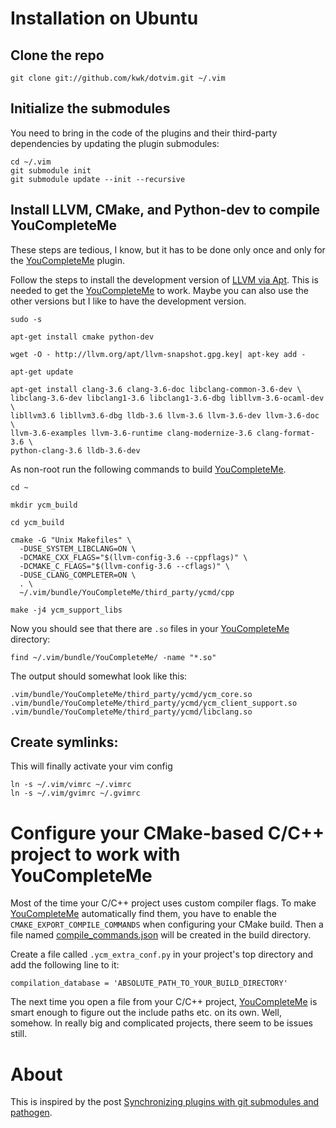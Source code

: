 # Installation on Ubuntu

## Clone the repo

    git clone git://github.com/kwk/dotvim.git ~/.vim

## Initialize the submodules

You need to bring in the code of the plugins and their third-party dependencies by updating the plugin submodules:

    cd ~/.vim
    git submodule init
    git submodule update --init --recursive

## Install LLVM, CMake, and Python-dev to compile YouCompleteMe

These steps are tedious, I know, but it has to be done only once and only for the
[YouCompleteMe][3] plugin.

Follow the steps to install the development version of [LLVM via Apt][2]. This is needed to get the [YouCompleteMe][3] to work. Maybe you can also use the other versions but I like to have the development version.

    sudo -s

    apt-get install cmake python-dev

    wget -O - http://llvm.org/apt/llvm-snapshot.gpg.key| apt-key add -

    apt-get update
    
    apt-get install clang-3.6 clang-3.6-doc libclang-common-3.6-dev \
    libclang-3.6-dev libclang1-3.6 libclang1-3.6-dbg libllvm-3.6-ocaml-dev \
    libllvm3.6 libllvm3.6-dbg lldb-3.6 llvm-3.6 llvm-3.6-dev llvm-3.6-doc \
    llvm-3.6-examples llvm-3.6-runtime clang-modernize-3.6 clang-format-3.6 \
    python-clang-3.6 lldb-3.6-dev

As non-root run the following commands to build [YouCompleteMe][3].

    cd ~
    
    mkdir ycm_build
    
    cd ycm_build
    
    cmake -G "Unix Makefiles" \
      -DUSE_SYSTEM_LIBCLANG=ON \
      -DCMAKE_CXX_FLAGS="$(llvm-config-3.6 --cppflags)" \
      -DCMAKE_C_FLAGS="$(llvm-config-3.6 --cflags)" \
      -DUSE_CLANG_COMPLETER=ON \
      . \
      ~/.vim/bundle/YouCompleteMe/third_party/ycmd/cpp

    make -j4 ycm_support_libs

Now you should see that there are `.so` files in your [YouCompleteMe][3]
directory:

    find ~/.vim/bundle/YouCompleteMe/ -name "*.so"

The output should somewhat look like this:

    .vim/bundle/YouCompleteMe/third_party/ycmd/ycm_core.so
    .vim/bundle/YouCompleteMe/third_party/ycmd/ycm_client_support.so
    .vim/bundle/YouCompleteMe/third_party/ycmd/libclang.so

## Create symlinks:

This will finally activate your vim config

    ln -s ~/.vim/vimrc ~/.vimrc
    ln -s ~/.vim/gvimrc ~/.gvimrc

# Configure your CMake-based C/C++ project to work with YouCompleteMe

Most of the time your C/C++ project uses custom compiler flags. To make
[YouCompleteMe][3] automatically find them, you have to enable the
`CMAKE_EXPORT_COMPILE_COMMANDS` when configuring your CMake build. Then a file
named [compile_commands.json][4] will be created in the build directory.

Create a file called `.ycm_extra_conf.py` in your project's top directory
and add the following line to it:

    compilation_database = 'ABSOLUTE_PATH_TO_YOUR_BUILD_DIRECTORY'

The next time you open a file from your C/C++ project, [YouCompleteMe][3] is
smart enough to figure out the include paths etc. on its own. Well, somehow. In
really big and complicated projects, there seem to be issues still.

# About

This is inspired by the post [Synchronizing plugins with git submodules and
pathogen][1]. 

[1]: http://vimcasts.org/episodes/synchronizing-plugins-with-git-submodules-and-pathogen/
[2]: http://llvm.org/apt/
[3]: https://github.com/Valloric/YouCompleteMe 
[4]: http://clang.llvm.org/docs/JSONCompilationDatabase.html
